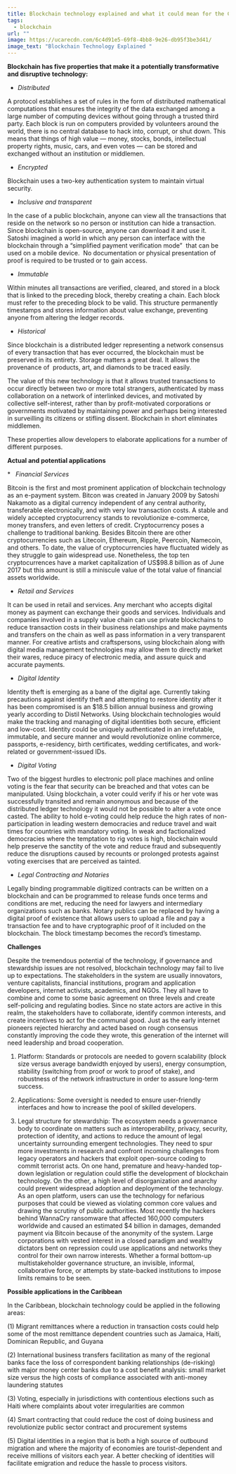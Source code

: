 ```yaml
---
title: Blockchain technology explained and what it could mean for the Caribbean
tags:
  - blockchain
url: ""
image: https://ucarecdn.com/6c4d91e5-69f8-4bb8-9e26-db95f3be3d41/
image_text: "Blockchain Technology Explained "
---
```


**Blockchain has five properties that make it a potentially transformative and disruptive technology:**

*   _Distributed_
    

A protocol establishes a set of rules in the form of distributed mathematical computations that ensures the integrity of the data exchanged among a large number of computing devices without going through a trusted third party. Each block is run on computers provided by volunteers around the world, there is no central database to hack into, corrupt, or shut down. This means that things of high value — money, stocks, bonds, intellectual property rights, music, cars, and even votes — can be stored and exchanged without an institution or middlemen.

*   _Encrypted_
    

Blockchain uses a two-key authentication system to maintain virtual security.

*   _Inclusive and transparent_
    

In the case of a public blockchain, anyone can view all the transactions that reside on the network so no person or institution can hide a transaction. Since blockchain is open-source, anyone can download it and use it. Satoshi imagined a world in which any person can interface with the blockchain through a “simplified payment verification mode”  that can be used on a mobile device.  No documentation or physical presentation of proof is required to be trusted or to gain access.

*   _Immutable_
    

Within minutes all transactions are verified, cleared, and stored in a block that is linked to the preceding block, thereby creating a chain. Each block must refer to the preceding block to be valid. This structure permanently timestamps and stores information about value exchange, preventing anyone from altering the ledger records.

*   _Historical_
    

Since blockchain is a distributed ledger representing a network consensus of every transaction that has ever occurred, the blockchain must be preserved in its entirety. Storage matters a great deal. It allows the provenance of  products, art, and diamonds to be traced easily.

The value of this new technology is that it allows trusted transactions to occur directly between two or more total strangers, authenticated by mass collaboration on a network of interlinked devices, and motivated by collective self-interest, rather than by profit-motivated corporations or governments motivated by maintaining power and perhaps being interested in surveilling its citizens or stifling dissent. Blockchain in short eliminates middlemen.

These properties allow developers to elaborate applications for a number of different purposes.

**Actual and potential applications**

\*   _Financial Services_

Bitcoin is the first and most prominent application of blockchain technology as an e-payment system. Bitcon was created in January 2009 by Satoshi Nakamoto as a digital currency independent of any central authority, transferable electronically, and with very low transaction costs. A stable and widely accepted cryptocurrency stands to revolutionize e-commerce, money transfers, and even letters of credit. Cryptocurrency poses a challenge to traditional banking. Besides Bitcoin there are other cryptocurrencies such as Litecoin, Ethereum, Ripple, Peercoin, Namecoin, and others. To date, the value of cryptocurrencies have fluctuated widely as they struggle to gain widespread use. Nonetheless, the top ten cryptocurrences have a market capitalization of US$98.8 billion as of June 2017 but this amount is still a miniscule value of the total value of financial assets worldwide.

*   _Retail and Services_
    

It can be used in retail and services. Any merchant who accepts digital money as payment can exchange their goods and services. Individuals and companies involved in a supply value chain can use private blockchains to reduce transaction costs in their business relationships and make payments and transfers on the chain as well as pass information in a very transparent manner. For creative artists and craftspersons, using blockchain along with digital media management technologies may allow them to directly market their wares, reduce piracy of electronic media, and assure quick and accurate payments.

*   _Digital Identity_
    

Identity theft is emerging as a bane of the digital age. Currently taking precautions against identify theft and attempting to restore identity after it has been compromised is an $18.5 billion annual business and growing yearly according to Distil Networks. Using blockchain technologies would make the tracking and managing of digital identities both secure, efficient and low-cost. Identity could be uniquely authenticated in an irrefutable, immutable, and secure manner and would revolutionize online commerce, passports, e-residency, birth certificates, wedding certificates, and work-related or government-issued IDs.

*   _Digital Voting_
    

Two of the biggest hurdles to electronic poll place machines and online voting is the fear that security can be breached and that votes can be manipulated. Using blockchain, a voter could verify if his or her vote was successfully transited and remain anonymous and because of the distributed ledger technology it would not be possible to alter a vote once casted. The ability to hold e-voting could help reduce the high rates of non-participation in leading western democracies and reduce travel and wait times for countries with mandatory voting. In weak and factionalized democracies where the temptation to rig votes is high, blockchain would help preserve the sanctity of the vote and reduce fraud and subsequently reduce the disruptions caused by recounts or prolonged protests against voting exercises that are perceived as tainted.

*   _Legal Contracting and Notaries_
    

Legally binding programmable digitized contracts can be written on a blockchain and can be programmed to release funds once terms and conditions are met, reducing the need for lawyers and intermediary organizations such as banks. Notary publics can be replaced by having a digital proof of existence that allows users to upload a file and pay a transaction fee and to have cryptographic proof of it included on the blockchain. The block timestamp becomes the record’s timestamp.

**Challenges**

Despite the tremendous potential of the technology, if governance and stewardship issues are not resolved, blockchain technology may fail to live up to expectations. The stakeholders in the system are usually innovators, venture capitalists, financial institutions, program and application developers, internet activists, academics, and NGOs. They all have to combine and come to some basic agreement on three levels and create self-policing and regulating bodies. Since no state actors are active in this realm, the stakeholders have to collaborate, identify common interests, and create incentives to act for the communal good. Just as the early internet pioneers rejected hierarchy and acted based on rough consensus constantly improving the code they wrote, this generation of the internet will need leadership and broad cooperation.

1.  Platform: Standards or protocols are needed to govern scalability (block size versus average bandwidth enjoyed by users), energy consumption, stability (switching from proof or work to proof of stake), and robustness of the network infrastructure in order to assure long-term success.
    
2.  Applications: Some oversight is needed to ensure user-friendly interfaces and how to increase the pool of skilled developers.
    
3.  Legal structure for stewardship: The ecosystem needs a governance body to coordinate on matters such as interoperability, privacy, security, protection of identity, and actions to reduce the amount of legal uncertainty surrounding emergent technologies. They need to spur more investments in research and confront incoming challenges from legacy operators and hackers that exploit open-source coding to commit terrorist acts. On one hand, premature and heavy-handed top-down legislation or regulation could stifle the development of blockchain technology. On the other, a high level of disorganization and anarchy could prevent widespread adoption and deployment of the technology. As an open platform, users can use the technology for nefarious purposes that could be viewed as violating common core values and drawing the scrutiny of public authorities. Most recently the hackers behind WannaCry ransomware that affected 160,000 computers worldwide and caused an estimated $4 billion in damages, demanded payment via Bitcoin because of the anonymity of the system. Large corporations with vested interest in a closed paradigm and wealthy dictators bent on repression could use applications and networks they control for their own narrow interests. Whether a formal bottom-up multistakeholder governance structure, an invisible, informal, collaborative force, or attempts by state-backed institutions to impose limits remains to be seen.
    

**Possible applications in the Caribbean**

In the Caribbean, blockchain technology could be applied in the following areas:

(1) Migrant remittances where a reduction in transaction costs could help some of the most remittance dependent countries such as Jamaica, Haiti, Dominican Republic, and Guyana

(2) International business transfers facilitation as many of the regional banks face the loss of correspondent banking relationships (de-risking) with major money center banks due to a cost benefit analysis: small market size versus the high costs of compliance associated with anti-money laundering statutes

(3) Voting, especially in jurisdictions with contentious elections such as Haiti where complaints about voter irregularities are common

(4) Smart contracting that could reduce the cost of doing business and revolutionize public sector contract and procurement systems

(5) Digital identities in a region that is both a high source of outbound migration and where the majority of economies are tourist-dependent and receive millions of visitors each year. A better checking of identities will facilitate emigration and reduce the hassle to process visitors.
